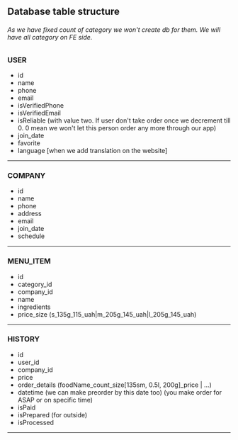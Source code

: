 ## Database table structure

###### As we have fixed count of category we won't create db for them. We will have all category on FE side.

### USER
* id
* name
* phone
* email
* isVerifiedPhone
* isVerifiedEmail
* isReliable (with value two. If user don't take order once we decrement till 0. 0 mean we won't let this person order any more through our app)
* join_date  
* favorite  
* language [when we add translation on the website]
----
### COMPANY
* id
* name
* phone
* address
* email
* join_date
* schedule 
----
### MENU_ITEM
* id
* category_id
* company_id
* name
* ingredients
* price_size  (s_135g_115_uah|m_205g_145_uah|l_205g_145_uah)
----
### HISTORY
* id
* user_id
* company_id
* price
* order_details (foodName_count_size[135sm, 0.5l, 200g]_price | ...)
* datetime (we can make preorder by this date too) (you make order for ASAP or on specific time)
* isPaid
* isPrepared  (for outside)
* isProcessed 
----